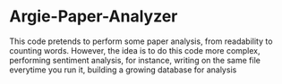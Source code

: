 # Argie-Paper-Analyzer
This code pretends to perform some paper analysis, from readability to counting words. However, the idea is to do this code more complex, performing sentiment analysis, for instance, writing on the same file everytime you run it, building a growing database for analysis
